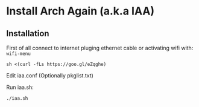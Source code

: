 # Install Arch Again (a.k.a IAA)

## Installation
First of all connect to internet pluging ethernet cable or activating wifi with: `wifi-menu`

```
sh <(curl -fLs https://goo.gl/eZqghe)
```
Edit iaa.conf (Optionally pkglist.txt)

Run iaa.sh:
```
./iaa.sh
```

